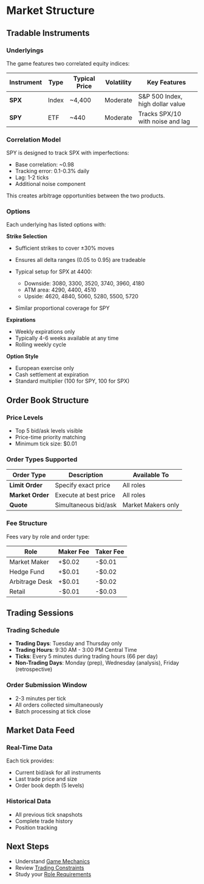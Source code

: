 # Market Structure

## Tradable Instruments

### Underlyings

The game features two correlated equity indices:

| Instrument | Type  | Typical Price | Volatility | Key Features                     |
| ---------- | ----- | ------------- | ---------- | -------------------------------- |
| **SPX**    | Index | ~4,400        | Moderate   | S&P 500 Index, high dollar value |
| **SPY**    | ETF   | ~440          | Moderate   | Tracks SPX/10 with noise and lag |

### Correlation Model

SPY is designed to track SPX with imperfections:

- Base correlation: ~0.98
- Tracking error: 0.1-0.3% daily
- Lag: 1-2 ticks
- Additional noise component

This creates arbitrage opportunities between the two products.

### Options

Each underlying has listed options with:


**Strike Selection**

- Sufficient strikes to cover ±30% moves
- Ensures all delta ranges (0.05 to 0.95) are tradeable
- Typical setup for SPX at 4400:

  - Downside: 3080, 3300, 3520, 3740, 3960, 4180
  - ATM area: 4290, 4400, 4510
  - Upside: 4620, 4840, 5060, 5280, 5500, 5720
- Similar proportional coverage for SPY

**Expirations**

- Weekly expirations only
- Typically 4-6 weeks available at any time
- Rolling weekly cycle

**Option Style**

- European exercise only
- Cash settlement at expiration
- Standard multiplier (100 for SPY, 100 for SPX)

## Order Book Structure

### Price Levels

- Top 5 bid/ask levels visible
- Price-time priority matching
- Minimum tick size: $0.01

### Order Types Supported

| Order Type       | Description           | Available To       |
| ---------------- | --------------------- | ------------------ |
| **Limit Order**  | Specify exact price   | All roles          |
| **Market Order** | Execute at best price | All roles          |
| **Quote**        | Simultaneous bid/ask  | Market Makers only |

### Fee Structure

Fees vary by role and order type:

| Role           | Maker Fee | Taker Fee |
| -------------- | --------- | --------- |
| Market Maker   | +$0.02    | -$0.01    |
| Hedge Fund     | +$0.01    | -$0.02    |
| Arbitrage Desk | +$0.01    | -$0.02    |
| Retail         | -$0.01    | -$0.03    |

## Trading Sessions

### Trading Schedule

- **Trading Days**: Tuesday and Thursday only
- **Trading Hours**: 9:30 AM - 3:00 PM Central Time
- **Ticks**: Every 5 minutes during trading hours (66 per day)
- **Non-Trading Days**: Monday (prep), Wednesday (analysis), Friday (retrospective)

### Order Submission Window

- 2-3 minutes per tick
- All orders collected simultaneously
- Batch processing at tick close

## Market Data Feed

### Real-Time Data

Each tick provides:

- Current bid/ask for all instruments
- Last trade price and size
- Order book depth (5 levels)

### Historical Data

- All previous tick snapshots
- Complete trade history
- Position tracking

## Next Steps

- Understand [Game Mechanics](game-mechanics.md)
- Review [Trading Constraints](../trading/constraints.md)
- Study your [Role Requirements](../roles/overview.md)
